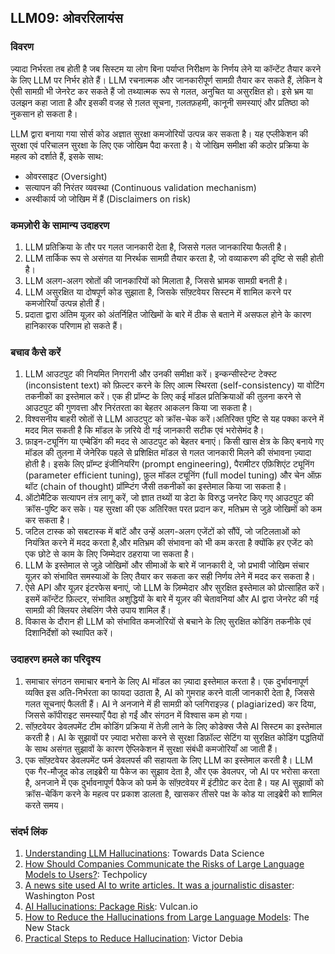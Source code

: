 ## LLM09: ओवररिलायंस

### विवरण

ज़्यादा निर्भरता तब होती है जब सिस्टम या लोग बिना पर्याप्त निरीक्षण के निर्णय लेने या कॉन्टेंट तैयार करने के लिए LLM पर निर्भर होते हैं। LLM रचनात्मक और जानकारीपूर्ण सामग्री तैयार कर सकते हैं, लेकिन वे ऐसी सामग्री भी जेनरेट कर सकते हैं जो तथ्यात्मक रूप से गलत, अनुचित या असुरक्षित हो। इसे भ्रम या उलझन कहा जाता है और इसकी वजह से ग़लत सूचना, ग़लतफ़हमी, कानूनी समस्याएं और प्रतिष्ठा को नुकसान हो सकता है।

LLM द्वारा बनाया गया सोर्स कोड अज्ञात सुरक्षा कमजोरियों उत्पन्न कर सकता है। यह एप्लीकेशन की सुरक्षा एवं  परिचालन सुरक्षा के लिए एक जोखिम पैदा करता है। ये जोखिम समीक्षा की कठोर प्रक्रिया के महत्व को दर्शाते हैं, इसके साथ:

- ओवरसाइट (Oversight)
- सत्यापन की निरंतर व्यवस्था (Continuous validation mechanism)
- अस्वीकार्य जो जोखिम में हैं (Disclaimers on risk)

### कमज़ोरी के सामान्य उदाहरण

1. LLM प्रतिक्रिया के तौर पर गलत जानकारी देता है, जिससे गलत जानकारिया फैलती है।
2. LLM तार्किक रूप से असंगत या निरर्थक सामग्री तैयार करता है, जो वव्याकरण की दृष्टि से सही होती है।
3. LLM अलग-अलग स्रोतों की जानकारियों को मिलाता है, जिससे भ्रामक सामग्री बनती है।
4. LLM असुरक्षित या दोषपूर्ण कोड सुझाता है, जिसके सॉफ़्टवेयर सिस्टम में शामिल करने पर कमजोरियाँ उत्पन्न होती हैं।
5. प्रदाता द्वारा अंतिम यूज़र को अंतर्निहित जोखिमों के बारे में ठीक से बताने में असफल होने के कारण हानिकारक परिणाम हो सकते हैं।

### बचाव कैसे करें

1. LLM आउटपुट की नियमित निगरानी और उनकी समीक्षा करें। इन्कन्सीस्टेन्ट टेक्स्ट (inconsistent text) को फ़िल्टर करने के लिए आत्म स्थिरता (self-consistency) या वोटिंग तकनीकों का इस्तेमाल करें। एक ही प्रॉम्प्ट के लिए कई मॉडल प्रतिक्रियाओं की तुलना करने से आउटपुट की गुणवत्ता और निरंतरता का बेहतर आकलन किया जा सकता है।
2. विश्वसनीय बाहरी स्रोतों से LLM आउटपुट को क्रॉस-चेक करें।अतिरिक्त पुष्टि से यह  पक्का करने में मदद मिल सकती है कि मॉडल के ज़रिये दी गई जानकारी सटीक एवं भरोसेमंद है।
3. फ़ाइन-ट्यूनिंग या एम्बेडिंग की मदद से आउटपुट को बेहतर बनाएं। किसी खास क्षेत्र के किए बनाये गए मॉडल की तुलना में जेनेरिक पहले से प्रशिक्षित मॉडल से गलत जानकारी मिलने की संभावना ज़्यादा होती है। इसके लिए प्रॉम्प्ट इंजीनियरिंग (prompt engineering), पैरामीटर एफ़िशिएंट ट्यूनिंग (parameter efficient tuning), फ़ुल मॉडल ट्यूनिंग (full model tuning) और चेन ऑफ़ थॉट (chain of thought) प्रॉम्प्टिंग जैसी तकनीकों का इस्तेमाल किया जा सकता है।
4. ऑटोमैटिक सत्यापन तंत्र लागू करें, जो ज्ञात तथ्यों या डेटा के विरुद्ध जनरेट किए गए आउटपुट की क्रॉस-पुष्टि कर सके। यह सुरक्षा की एक अतिरिक्त परत प्रदान कर, मतिभ्रम से जुड़े जोखिमों को कम कर सकता है।
5. जटिल टास्क को सबटास्क में बांटें और उन्हें अलग-अलग एजेंटों को सौंपें, जो जटिलताओं को नियंत्रित करने में मदद करता है,और  मतिभ्रम की संभावना को भी कम करता है क्योंकि हर एजेंट को एक छोटे से काम के लिए जिम्मेदार ठहराया जा सकता है।
6. LLM के इस्तेमाल से जुड़े जोखिमों और सीमाओं के बारे में  जानकारी दे, जो प्रभावी जोखिम संचार यूज़र को संभावित समस्याओं के लिए तैयार कर सकता कर सही निर्णय लेने में मदद कर सकता है।
7. ऐसे API और यूज़र इंटरफेस बनाएं, जो LLM के ज़िम्मेदार और सुरक्षित इस्तेमाल को प्रोत्साहित करें। इसमें कॉन्टेंट फ़िल्टर, संभावित अशुद्धियों के बारे में यूज़र की चेतावनियां और AI द्वारा जेनरेट की गई सामग्री की क्लियर लेबलिंग जैसे उपाय शामिल हैं।
8. विकास के दौरान ही  LLM को  संभावित कमजोरियों से बचाने के लिए सुरक्षित कोडिंग तकनीके एवं दिशानिर्देशों को स्थापित करें।

### उदाहरण हमले का परिदृश्य

1. समाचार संगठन समाचार बनाने के लिए AI मॉडल का ज़्यादा इस्तेमाल करता है। एक दुर्भावनापूर्ण व्यक्ति इस अति-निर्भरता का फायदा उठाता है, AI को गुमराह करने वाली जानकारी देता है, जिससे गलत सूचनाएं फैलती हैं। AI ने अनजाने में ही सामग्री को प्लगिराइज़्ड ( plagiarized) कर दिया, जिससे कॉपीराइट समस्याएँ पैदा हो गईं और संगठन में विश्वास कम हो गया।
2. सॉफ़्टवेयर डेवलपमेंट टीम कोडिंग प्रक्रिया में तेज़ी लाने के लिए कोडेक्स जैसे AI सिस्टम का इस्तेमाल करती है। AI के सुझावों पर ज़्यादा भरोसा करने से सुरक्षा डिफ़ॉल्ट सेटिंग या सुरक्षित कोडिंग पद्धतियों के साथ असंगत सुझावों के कारण ऐप्लिकेशन में सुरक्षा संबंधी कमजोरियाँ आ जाती हैं।
3. एक सॉफ़्टवेयर डेवलपमेंट फर्म डेवलपर्स की सहायता के लिए LLM का इस्तेमाल करती है। LLM एक गैर-मौजूद कोड लाइब्रेरी या पैकेज का सुझाव देता है, और एक डेवलपर, जो AI पर भरोसा करता है, अनजाने में एक दुर्भावनापूर्ण पैकेज को फर्म के सॉफ़्टवेयर में इंटीग्रेट कर देता है। यह AI सुझावों को क्रॉस-चेकिंग करने के महत्व पर प्रकाश डालता है, खासकर तीसरे पक्ष के कोड या लाइब्रेरी को शामिल करते समय।

### संदर्भ लिंक

1. [Understanding LLM Hallucinations](https://towardsdatascience.com/llm-hallucinations-ec831dcd7786): Towards Data Science
2. [How Should Companies Communicate the Risks of Large Language Models to Users?](https://www.techpolicy.press/how-should-companies-communicate-the-risks-of-large-language-models-to-users/): Techpolicy
3. [A news site used AI to write articles. It was a journalistic disaster](https://www.washingtonpost.com/media/2023/01/17/cnet-ai-articles-journalism-corrections/): Washington Post
4. [AI Hallucinations: Package Risk](https://vulcan.io/blog/ai-hallucinations-package-risk): Vulcan.io
5. [How to Reduce the Hallucinations from Large Language Models](https://thenewstack.io/how-to-reduce-the-hallucinations-from-large-language-models/): The New Stack
6. [Practical Steps to Reduce Hallucination](https://newsletter.victordibia.com/p/practical-steps-to-reduce-hallucination): Victor Debia

